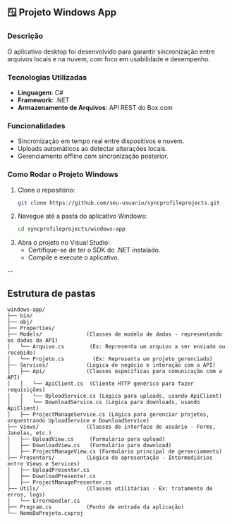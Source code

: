 ## 🪟 **Projeto Windows App**

### Descrição
O aplicativo desktop foi desenvolvido para garantir sincronização entre arquivos locais e na nuvem, com foco em usabilidade e desempenho.

### Tecnologias Utilizadas
- **Linguagem**: C#
- **Framework**: .NET
- **Armazenamento de Arquivos**: API REST do Box.com

### Funcionalidades
- Sincronização em tempo real entre dispositivos e nuvem.
- Uploads automáticos ao detectar alterações locais.
- Gerenciamento offline com sincronização posterior.

### Como Rodar o Projeto Windows
1. Clone o repositório:
   ```bash
   git clone https://github.com/seu-usuario/syncprofileprojects.git
   ```
2. Navegue até a pasta do aplicativo Windows:
   ```bash
   cd syncprofileprojects/windows-app
   ```
3. Abra o projeto no Visual Studio:
   - Certifique-se de ter o SDK do .NET instalado.
   - Compile e execute o aplicativo.

--

## Estrutura de pastas 

```plaintext
windows-app/
├── bin/
├── obj/
├── Properties/
├── Models/              (Classes de modelo de dados - representando os dados da API)
│   └── Arquivo.cs        (Ex: Representa um arquivo a ser enviado ou recebido)
│   └── Projeto.cs         (Ex: Representa um projeto gerenciado)
├── Services/            (Lógica de negócio e interação com a API)
│   ├── Api/             (Classes específicas para comunicação com a API)
│   │   └── ApiClient.cs  (Cliente HTTP genérico para fazer requisições)
│   │   └── UploadService.cs (Lógica para uploads, usando ApiClient)
│   │   └── DownloadService.cs (Lógica para downloads, usando ApiClient)
│   ├── ProjectManageService.cs (Lógica para gerenciar projetos, orquestrando UploadService e DownloadService)
├── Views/               (Classes de interface do usuário - Forms, Janelas, etc.)
│   ├── UploadView.cs     (Formulário para upload)
│   ├── DownloadView.cs   (Formulário para download)
│   ├── ProjectManageView.cs (Formulário principal de gerenciamento)
├── Presenters/          (Lógica de apresentação - Intermediários entre Views e Services)
│   ├── UploadPresenter.cs
│   ├── DownloadPresenter.cs
│   ├── ProjectManagePresenter.cs
├── Utils/               (Classes utilitárias - Ex: tratamento de erros, logs)
│   └── ErrorHandler.cs
├── Program.cs           (Ponto de entrada da aplicação)
└── NomeDoProjeto.csproj
```
